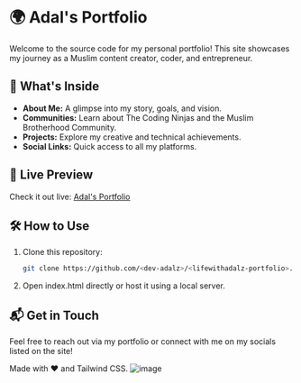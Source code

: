 # 🌍 Adal's Portfolio  

Welcome to the source code for my personal portfolio! This site showcases my journey as a Muslim content creator, coder, and entrepreneur.  

## 🌟 What's Inside  
- **About Me:** A glimpse into my story, goals, and vision.  
- **Communities:** Learn about The Coding Ninjas and the Muslim Brotherhood Community.  
- **Projects:** Explore my creative and technical achievements.  
- **Social Links:** Quick access to all my platforms.  

## 🚀 Live Preview  
Check it out live: [Adal's Portfolio](https://lifewithadalz.me)  

## 🛠️ How to Use  
1. Clone this repository:  
   ```bash
   git clone https://github.com/<dev-adalz>/<lifewithadalz-portfolio>.git

2. Open index.html directly or host it using a local server.

## 📬 Get in Touch
Feel free to reach out via my portfolio or connect with me on my socials listed on the site!

Made with ❤️ and Tailwind CSS.
![image](https://github.com/user-attachments/assets/70b1965c-bc12-430f-b00b-e8855f7ec310)
